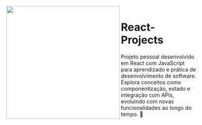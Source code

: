 <img src="https://github.com/user-attachments/assets/368f6dd1-047e-487b-93b1-4fefc6e80527" align="left" width="300">

# React-Projects
Projeto pessoal desenvolvido em React com JavaScript para aprendizado e prática de desenvolvimento de software. Explora conceitos como componentização, estado e integração com APIs, evoluindo com novas funcionalidades ao longo do tempo.  🚀
